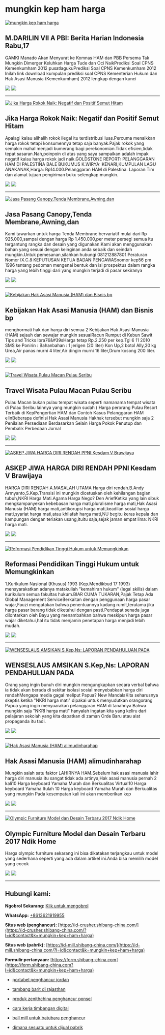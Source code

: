 # mungkin kep ham harga

<a href="https://swt.shibang-china.com/?l=id&img&k=mungkin+kep+ham+harga" target="_blank">![mungkin kep ham harga](http://static.shibang-china.com/all-800x300/1044.jpg)</a>

## M.DARILIN VII A PBI: Berita Harian Indonesia Rabu,17
GAMKI Manado Akan Menyurat ke Komnas HAM dan PBB Persema Tak Mungkin Dimerger Keluhkan Harga Tude dan Oci NaikPrediksi Soal CPNS Kemenkumham 2012 pusatlagukuPrediksi Soal CPNS Kemenkumham 2012 Inilah link download kumpulan prediksi soal CPNS Kementerian Hukum dan Hak Asasi Manusia (Kemenkumham) 2012 lengkap dengan kunci


<a href="https://whatsapp.shibangsoft.com/WhatsApp.php" target="_blank" title="WhatsApp">![](http://static.shibang-china.com/icon/whatsapp.png)</a> <a href="https://swt.shibang-china.com/?l=id&icon&k=mungkin+kep+ham+harga" target="_blank">![](http://static.shibang-china.com/icon/chat-id.png)</a>

---

<a href="https://swt.shibang-china.com/?l=id&img&k=mungkin+kep+ham+harga" target="_blank">![Jika Harga Rokok Naik: Negatif dan Positif Semut Hitam](http://static.shibang-china.com/all-800x300/1011.jpg)</a>

## Jika Harga Rokok Naik: Negatif dan Positif Semut Hitam
Apalagi kalau alihalih rokok ilegal itu terdistribusi luas.Percuma menaikkan harga rokok tetapi konsumennya tetap saja banyak.Pajak rokok yang semakin mahal menjadi bumerang bagi perekonomian.Tidak efisien,tidak tepat sasaran.Nah,poinpoin di atas yang saya sampaikan adalah impak negatif kalau harga rokok jadi naik.GOLDSTONE REPORT: PELANGGARAN HAM DI PALESTINA BALE BUKUMUS K.WIRYA: KENARI,KUMPULAN LAGU ANAKANAK,Harga: Rp14.000.Pelanggaran HAM di Palestina: Laporan Tim dan alamat tujuan pengiriman buku selengkap mungkin.


<a href="https://whatsapp.shibangsoft.com/WhatsApp.php" target="_blank" title="WhatsApp">![](http://static.shibang-china.com/icon/whatsapp.png)</a> <a href="https://swt.shibang-china.com/?l=id&icon&k=mungkin+kep+ham+harga" target="_blank">![](http://static.shibang-china.com/icon/chat-id.png)</a>

---

<a href="https://swt.shibang-china.com/?l=id&img&k=mungkin+kep+ham+harga" target="_blank">![Jasa Pasang Canopy,Tenda Membrane,Awning,dan](http://static.shibang-china.com/all-800x300/138.jpg)</a>

## Jasa Pasang Canopy,Tenda Membrane,Awning,dan
Kami tawarkan untuk harga Tenda Membrane bervariatif mulai dari Rp 925.000,sampai dengan harga Rp 1.450.000,per meter persegi semua itu tergantung rangka dan desain yang digunakan.Kami akan menggunakan bahan yang sesuai dengan keinginan anda sebaik dan seindah mungkin.Untuk pemesanan,silahkan hubungi 081212887801.Peraturan Nomor IX.C.8 KEPUTUSAN KETUA BADAN PENGAWASnomor kep56 pm 1996 tentang pedoman mengenai bentuk dan isi prospektus dalam rangka harga yang lebih tinggi dari yang mungkin terjadi di pasar sekiranya


<a href="https://whatsapp.shibangsoft.com/WhatsApp.php" target="_blank" title="WhatsApp">![](http://static.shibang-china.com/icon/whatsapp.png)</a> <a href="https://swt.shibang-china.com/?l=id&icon&k=mungkin+kep+ham+harga" target="_blank">![](http://static.shibang-china.com/icon/chat-id.png)</a>

---

<a href="https://swt.shibang-china.com/?l=id&img&k=mungkin+kep+ham+harga" target="_blank">![Kebijakan Hak Asasi Manusia (HAM) dan Bisnis bp](http://static.shibang-china.com/all-800x300/981.jpg)</a>

## Kebijakan Hak Asasi Manusia (HAM) dan Bisnis bp
menghormati hak dan harga diri semua 2 Kebijakan Hak Asasi Manusia (HAM) sejauh dan sewajar mungkin sesuaiRacun Rumput di Kebun Sawit Tips and Tricks Ibra76&#39sHarga tetap Rp.2.250 per kep.Tgl 6 11 2010 SMS ke Ponirin : Bahanbahan : 1 jerigen (20 liter) Kon Up,2 botol Ally,20 kg Urea,Air panas murni 4 liter,Air dingin murni 16 liter,Drum kosong 200 liter.


<a href="https://whatsapp.shibangsoft.com/WhatsApp.php" target="_blank" title="WhatsApp">![](http://static.shibang-china.com/icon/whatsapp.png)</a> <a href="https://swt.shibang-china.com/?l=id&icon&k=mungkin+kep+ham+harga" target="_blank">![](http://static.shibang-china.com/icon/chat-id.png)</a>

---

<a href="https://swt.shibang-china.com/?l=id&img&k=mungkin+kep+ham+harga" target="_blank">![Travel Wisata Pulau Macan Pulau Seribu](http://static.shibang-china.com/all-800x300/655.jpg)</a>

## Travel Wisata Pulau Macan Pulau Seribu
Pulau Macan bukan pulau tempat wisata seperti namanama tempat wisata di Pulau Seribu lainnya yang mungkin sudah ( Harga perorang Pulau Resort Terbaik di KepPengertian HAM dan Contoh Kasus Pelanggaran HAM elinBeberapa definisi Hak Asasi Manusia Hakhak tersebut mungkin saja 2 Penilaian Persediaan Berdasarkan Selain Harga Pokok Penutup dan Pembalik Perbedaan Jurnal


<a href="https://whatsapp.shibangsoft.com/WhatsApp.php" target="_blank" title="WhatsApp">![](http://static.shibang-china.com/icon/whatsapp.png)</a> <a href="https://swt.shibang-china.com/?l=id&icon&k=mungkin+kep+ham+harga" target="_blank">![](http://static.shibang-china.com/icon/chat-id.png)</a>

---

<a href="https://swt.shibang-china.com/?l=id&img&k=mungkin+kep+ham+harga" target="_blank">![ASKEP JIWA HARGA DIRI RENDAH PPNI Kesdam V Brawijaya](http://static.shibang-china.com/all-800x300/35.jpg)</a>

## ASKEP JIWA HARGA DIRI RENDAH PPNI Kesdam V Brawijaya
HARGA DIRI RENDAH A.MASALAH UTAMA Harga diri rendah.B.Andy Armyanto,S.Kep.Transisi ini mungkin dicetuskan oleh kehilangan bagian tubuh,NKRI Harga Mati.Agama Harga Nego? Den AriefKetika yang lain sibuk mengkampanyekan kebebasan harga mati,pluralisme harga mati,Hak Asasi Manusia (HAM) harga mati,antikorupsi harga mati,keadilan sosial harga mati,syariat harga mati,atau khilafah harga mati,NU begitu keras kepala dan kampungan dengan teriakan usang,ituitu saja,sejak jaman empat lima: NKRI harga mati.


<a href="https://whatsapp.shibangsoft.com/WhatsApp.php" target="_blank" title="WhatsApp">![](http://static.shibang-china.com/icon/whatsapp.png)</a> <a href="https://swt.shibang-china.com/?l=id&icon&k=mungkin+kep+ham+harga" target="_blank">![](http://static.shibang-china.com/icon/chat-id.png)</a>

---

<a href="https://swt.shibang-china.com/?l=id&img&k=mungkin+kep+ham+harga" target="_blank">![Reformasi Pendidikan Tinggi Hukum untuk Memungkinkan](http://static.shibang-china.com/all-800x300/1433.jpg)</a>

## Reformasi Pendidikan Tinggi Hukum untuk Memungkinkan
1.Kurikulum Nasional (Khusus) 1993 (Kep.Mendikbud 17 1993) mensyarakatkan adanya matakuliah "kemahiran hukum" (legal skills) dalam kurikulum semua fakultas hukum.BIAR CUMA TUKARAN,Pajak Tetap Ada Global Management ServiceBerkaitan dengan penggunaan harga pasar wajar,Fauzi mengatakan bahwa penentuannya kadang rumit,terutama jika harga pasar barang tidak diketahui dengan pasti.Pendapat senada juga dilontarkan oleh Bayu yang menambahkan bahwa meskipun harga pasar wajar diketahui,hal itu tidak menjamin penetapan harga menjadi lebih mudah.


<a href="https://whatsapp.shibangsoft.com/WhatsApp.php" target="_blank" title="WhatsApp">![](http://static.shibang-china.com/icon/whatsapp.png)</a> <a href="https://swt.shibang-china.com/?l=id&icon&k=mungkin+kep+ham+harga" target="_blank">![](http://static.shibang-china.com/icon/chat-id.png)</a>

---

<a href="https://swt.shibang-china.com/?l=id&img&k=mungkin+kep+ham+harga" target="_blank">![WENSESLAUS AMSIKAN S.Kep,Ns: LAPORAN PENDAHULUAN PADA](http://static.shibang-china.com/all-800x300/1112.jpg)</a>

## WENSESLAUS AMSIKAN S.Kep,Ns: LAPORAN PENDAHULUAN PADA
Orang yang ingin bunuh diri mungkin mengungkapkan secara verbal bahwa ia tidak akan berada di sekitar isolasi sosial menyebabkan harga diri rendahMengapa media gagal meliput Papua? New MandalaKita seharusnya skeptis ketika "NKRI harga mati" dipakai untuk menyudutkan orangorang Papua yang ingin menyuarakan pelanggaran HAM di tanahnya.Bahwa mungkin saja "NKRI harga mati" hanyalah ingatan kita yang keliru dari pelajaran sekolah yang kita dapatkan di zaman Orde Baru atau alat propaganda itu tadi.


<a href="https://whatsapp.shibangsoft.com/WhatsApp.php" target="_blank" title="WhatsApp">![](http://static.shibang-china.com/icon/whatsapp.png)</a> <a href="https://swt.shibang-china.com/?l=id&icon&k=mungkin+kep+ham+harga" target="_blank">![](http://static.shibang-china.com/icon/chat-id.png)</a>

---

<a href="https://swt.shibang-china.com/?l=id&img&k=mungkin+kep+ham+harga" target="_blank">![Hak Asasi Manusia (HAM) alimudinharahap](http://static.shibang-china.com/all-800x300/421.jpg)</a>

## Hak Asasi Manusia (HAM) alimudinharahap
Mungkin salah satu faktor LAHIRNYA HAM.Sebelum hak asasi manusia lahir harga diri manusia itu sangat tidak ada artinya,Hak asasi manusia pernah 2 kali10 Harga keyboard Yamaha Murah dan Berkualitas Virtual10 Harga keyboard Yamaha Itulah 10 Harga keyboard Yamaha Murah dan Berkualitas yang mungkin Pada kesempatan kali ini akan memberikan kep


<a href="https://whatsapp.shibangsoft.com/WhatsApp.php" target="_blank" title="WhatsApp">![](http://static.shibang-china.com/icon/whatsapp.png)</a> <a href="https://swt.shibang-china.com/?l=id&icon&k=mungkin+kep+ham+harga" target="_blank">![](http://static.shibang-china.com/icon/chat-id.png)</a>

---

<a href="https://swt.shibang-china.com/?l=id&img&k=mungkin+kep+ham+harga" target="_blank">![Olympic Furniture Model dan Desain Terbaru 2017 Ndik Home](http://static.shibang-china.com/all-800x300/1405.jpg)</a>

## Olympic Furniture Model dan Desain Terbaru 2017 Ndik Home
Harga olympic furniture sekarang ini bisa dikatakan terjangkau untuk model yang sederhana seperti yang ada dalam artikel ini.Anda bisa memilih model yang cocok

<a href="https://whatsapp.shibangsoft.com/WhatsApp.php" target="_blank" title="WhatsApp">![](http://static.shibang-china.com/icon/whatsapp.png)</a> <a href="https://swt.shibang-china.com/?l=id&icon&k=mungkin+kep+ham+harga" target="_blank">![](http://static.shibang-china.com/icon/chat-id.png)</a>

---
## Hubungi kami:

**Ngobrol Sekarang:** [Klik untuk mengobrol](https://swt.shibang-china.com?l=id&contact&k=mungkin+kep+ham+harga)

**WhatsApp:**  [+8613621919955](https://whatsapp.shibangsoft.com/WhatsApp.php)

**Situs web (penghancur):** [https://id-crusher.shibang-china.com/](https://id-crusher.shibang-china.com/?l=id&contact&k=mungkin+kep+ham+harga)

**Situs web (pabrik):** [https://id-mill.shibang-china.com/](https://id-mill.shibang-china.com/?l=id&contact&k=mungkin+kep+ham+harga)

**Formulir pertanyaan:** [https://form.shibang-china.com](https://form.shibang-china.com?l=id&contact&k=mungkin+kep+ham+harga)

* [portabel penghancur jordan](../31/portabel%20penghancur%20jordan.md)

* [tambang barit di rajasthan](../34/tambang%20barit%20di%20rajasthan.md)

* [produk zenithchina penghancur ponsel](../39/produk%20zenithchina%20penghancur%20ponsel.md)

* [cara kerja timbangan digital](../32/cara%20kerja%20timbangan%20digital.md)

* [ball mill untuk batubara penghancur](../33/ball%20mill%20untuk%20batubara%20penghancur.md)

* [dimana sesuatu untuk dijual pabrik](../31/dimana%20sesuatu%20untuk%20dijual%20pabrik.md)
